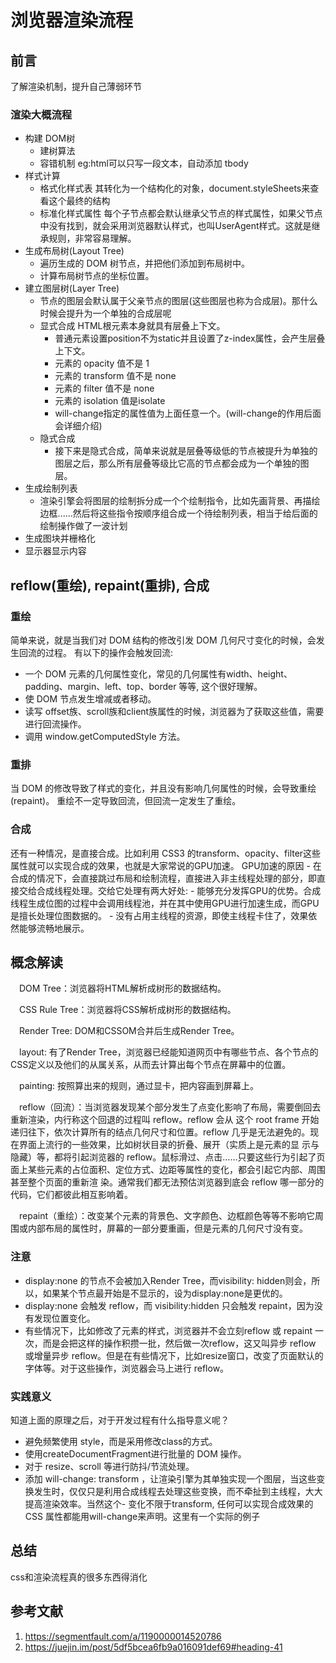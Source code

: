 # 浏览器渲染流程

## 前言

了解渲染机制，提升自己薄弱环节

### 渲染大概流程

- 构建 DOM树
  - 建树算法
  - 容错机制  eg:html可以只写一段文本，自动添加 tbody
- 样式计算
  - 格式化样式表 其转化为一个结构化的对象，document.styleSheets来查看这个最终的结构
  - 标准化样式属性 每个子节点都会默认继承父节点的样式属性，如果父节点中没有找到，就会采用浏览器默认样式，也叫UserAgent样式。这就是继承规则，非常容易理解。
- 生成布局树(Layout Tree)
  - 遍历生成的 DOM 树节点，并把他们添加到布局树中。
  - 计算布局树节点的坐标位置。
- 建立图层树(Layer Tree)
  - 节点的图层会默认属于父亲节点的图层(这些图层也称为合成层)。那什么时候会提升为一个单独的合成层呢
  - 显式合成 HTML根元素本身就具有层叠上下文。
    - 普通元素设置position不为static并且设置了z-index属性，会产生层叠上下文。
    - 元素的 opacity 值不是 1
    - 元素的 transform 值不是 none
    - 元素的 filter 值不是 none
    - 元素的 isolation 值是isolate
    - will-change指定的属性值为上面任意一个。(will-change的作用后面会详细介绍)
  - 隐式合成
    - 接下来是隐式合成，简单来说就是层叠等级低的节点被提升为单独的图层之后，那么所有层叠等级比它高的节点都会成为一个单独的图层。
- 生成绘制列表
  - 渲染引擎会将图层的绘制拆分成一个个绘制指令，比如先画背景、再描绘边框......然后将这些指令按顺序组合成一个待绘制列表，相当于给后面的绘制操作做了一波计划
- 生成图块并栅格化
- 显示器显示内容

## reflow(重绘), repaint(重排), 合成

### 重绘

简单来说，就是当我们对 DOM 结构的修改引发 DOM 几何尺寸变化的时候，会发生回流的过程。
有以下的操作会触发回流:

- 一个 DOM 元素的几何属性变化，常见的几何属性有width、height、padding、margin、left、top、border 等等, 这个很好理解。
- 使 DOM 节点发生增减或者移动。
- 读写 offset族、scroll族和client族属性的时候，浏览器为了获取这些值，需要进行回流操作。
- 调用 window.getComputedStyle 方法。

### 重排

当 DOM 的修改导致了样式的变化，并且没有影响几何属性的时候，会导致重绘(repaint)。
重绘不一定导致回流，但回流一定发生了重绘。

### 合成

还有一种情况，是直接合成。比如利用 CSS3 的transform、opacity、filter这些属性就可以实现合成的效果，也就是大家常说的GPU加速。
GPU加速的原因
    - 在合成的情况下，会直接跳过布局和绘制流程，直接进入非主线程处理的部分，即直接交给合成线程处理。交给它处理有两大好处:
    - 能够充分发挥GPU的优势。合成线程生成位图的过程中会调用线程池，并在其中使用GPU进行加速生成，而GPU 是擅长处理位图数据的。
    - 没有占用主线程的资源，即使主线程卡住了，效果依然能够流畅地展示。

## 概念解读

　DOM Tree：浏览器将HTML解析成树形的数据结构。

　CSS Rule Tree：浏览器将CSS解析成树形的数据结构。

　Render Tree: DOM和CSSOM合并后生成Render Tree。

　layout: 有了Render Tree，浏览器已经能知道网页中有哪些节点、各个节点的CSS定义以及他们的从属关系，从而去计算出每个节点在屏幕中的位置。

　painting: 按照算出来的规则，通过显卡，把内容画到屏幕上。

　reflow（回流）：当浏览器发现某个部分发生了点变化影响了布局，需要倒回去重新渲染，内行称这个回退的过程叫 reflow。reflow 会从 <html> 这个 root frame 开始递归往下，依次计算所有的结点几何尺寸和位置。reflow 几乎是无法避免的。现在界面上流行的一些效果，比如树状目录的折叠、展开（实质上是元素的显 示与隐藏）等，都将引起浏览器的 reflow。鼠标滑过、点击……只要这些行为引起了页面上某些元素的占位面积、定位方式、边距等属性的变化，都会引起它内部、周围甚至整个页面的重新渲 染。通常我们都无法预估浏览器到底会 reflow 哪一部分的代码，它们都彼此相互影响着。

　repaint（重绘）：改变某个元素的背景色、文字颜色、边框颜色等等不影响它周围或内部布局的属性时，屏幕的一部分要重画，但是元素的几何尺寸没有变。

### 注意

- display:none 的节点不会被加入Render Tree，而visibility: hidden则会，所以，如果某个节点最开始是不显示的，设为display:none是更优的。
- display:none 会触发 reflow，而 visibility:hidden 只会触发 repaint，因为没有发现位置变化。
- 有些情况下，比如修改了元素的样式，浏览器并不会立刻reflow 或 repaint 一次，而是会把这样的操作积攒一批，然后做一次reflow，这又叫异步 reflow 或增量异步 reflow。但是在有些情况下，比如resize窗口，改变了页面默认的字体等。对于这些操作，浏览器会马上进行 reflow。

### 实践意义

知道上面的原理之后，对于开发过程有什么指导意义呢？

- 避免频繁使用 style，而是采用修改class的方式。
- 使用createDocumentFragment进行批量的 DOM 操作。
- 对于 resize、scroll 等进行防抖/节流处理。
- 添加 will-change: transform ，让渲染引擎为其单独实现一个图层，当这些变换发生时，仅仅只是利用合成线程去处理这些变换，而不牵扯到主线程，大大提高渲染效率。当然这个- 变化不限于transform, 任何可以实现合成效果的 CSS 属性都能用will-change来声明。这里有一个实际的例子

## 总结

css和渲染流程真的很多东西得消化

## 参考文献

1. <https://segmentfault.com/a/1190000014520786>
2. <https://juejin.im/post/5df5bcea6fb9a016091def69#heading-41>
